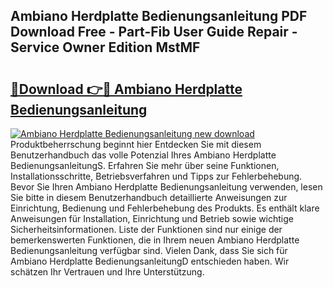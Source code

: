 ## Ambiano Herdplatte Bedienungsanleitung PDF Download Free - Part-Fib User Guide Repair - Service Owner Edition MstMF

# <h2><a href="http://df4mso.blite.top/?on=Ambiano+Herdplatte+Bedienungsanleitung">🔗Download 👉🔴 Ambiano Herdplatte Bedienungsanleitung</a></h2>

[![Ambiano Herdplatte Bedienungsanleitung new download](https://i.imgur.com/lujVjoI.png)](http://df4mso.blite.top/?on=Ambiano+Herdplatte+Bedienungsanleitung)
Produktbeherrschung beginnt hier Entdecken Sie mit diesem Benutzerhandbuch das volle Potenzial Ihres Ambiano Herdplatte BedienungsanleitungS. Erfahren Sie mehr über seine Funktionen, Installationsschritte, Betriebsverfahren und Tipps zur Fehlerbehebung. Bevor Sie Ihren Ambiano Herdplatte Bedienungsanleitung verwenden, lesen Sie bitte in diesem Benutzerhandbuch detaillierte Anweisungen zur Einrichtung, Bedienung und Fehlerbehebung des Produkts. Es enthält klare Anweisungen für Installation, Einrichtung und Betrieb sowie wichtige Sicherheitsinformationen. Liste der Funktionen sind nur einige der bemerkenswerten Funktionen, die in Ihrem neuen Ambiano Herdplatte Bedienungsanleitung verfügbar sind. Vielen Dank, dass Sie sich für Ambiano Herdplatte BedienungsanleitungD entschieden haben. Wir schätzen Ihr Vertrauen und Ihre Unterstützung.
